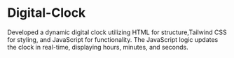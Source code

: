 # Digital-Clock
Developed a dynamic digital clock utilizing HTML for structure,Tailwind CSS for styling, and JavaScript for functionality. The JavaScript logic updates the clock in real-time, displaying hours, minutes, and seconds.
